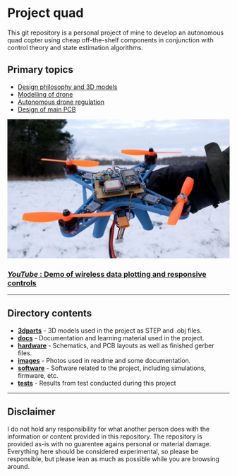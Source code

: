 # Project quad

This git repository is a personal project of mine to develop an autonomous quad copter using cheap off-the-shelf components in conjunction with control theory and state estimation algorithms.

## Primary topics
- [Design philosophy and 3D models](/3dparts/README.md)
- [Modelling of drone](/docs/README.md)
- [Autonomous drone regulation](docs/autonomous_drones.md)
- [Design of main PCB](/hardware/README.md)

![](images/readme_frontimage_2.jpg)


### [*YouTube* : Demo of wireless data plotting and responsive controls](https://www.youtube.com/watch?v=jQ53PiUz8Us)

---

## Directory contents

- **[3dparts](/3dparts/README.md)** - 3D models used in the project as STEP and .obj files.
- **[docs](/docs/README.md)** - Documentation and learning material used in the project.
- **[hardware](/hardware/README.md)** - Schematics, and PCB layouts as well as finished gerber files.
- **[images](/images/README.md)** - Photos used in readme and some documentation.
- **[software](/software/README.md)** - Software related to the project, including simulations, firmware, etc.
- **[tests](/tests/README.md)** - Results from test conducted during this project

---

## Disclaimer

I do not hold any responsibility for what another person does with the information or content provided in this repository. The repository is provided as-is with no guarentee agains personal or material damage. Everything here should be considered experimental, so please be responsible, but please lean as much as possible while you are browsing around. 